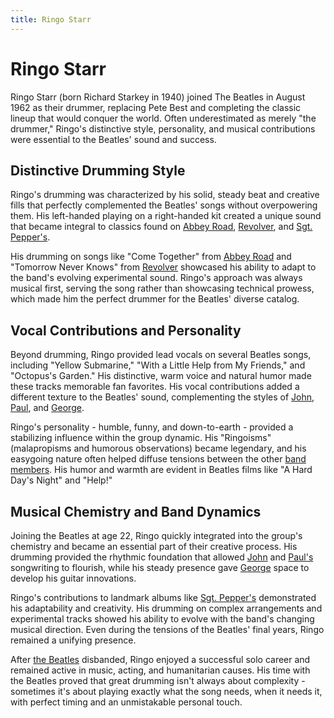 ```yaml
---
title: Ringo Starr
---
```


# Ringo Starr

Ringo Starr (born Richard Starkey in 1940) joined The Beatles in August 1962 as their drummer, replacing Pete Best and completing the classic lineup that would conquer the world. Often underestimated as merely "the drummer," Ringo's distinctive style, personality, and musical contributions were essential to the Beatles' sound and success.

## Distinctive Drumming Style

Ringo's drumming was characterized by his solid, steady beat and creative fills that perfectly complemented the Beatles' songs without overpowering them. His left-handed playing on a right-handed kit created a unique sound that became integral to classics found on [Abbey Road](../../albums/abbey-road/), [Revolver](../../albums/revolver/), and [Sgt. Pepper's](../../albums/sgt-peppers-lonely-hearts-club-band/).

His drumming on songs like "Come Together" from [Abbey Road](../../albums/abbey-road/) and "Tomorrow Never Knows" from [Revolver](../../albums/revolver/) showcased his ability to adapt to the band's evolving experimental sound. Ringo's approach was always musical first, serving the song rather than showcasing technical prowess, which made him the perfect drummer for the Beatles' diverse catalog.

## Vocal Contributions and Personality

Beyond drumming, Ringo provided lead vocals on several Beatles songs, including "Yellow Submarine," "With a Little Help from My Friends," and "Octopus's Garden." His distinctive, warm voice and natural humor made these tracks memorable fan favorites. His vocal contributions added a different texture to the Beatles' sound, complementing the styles of [John](../john/), [Paul](../paul/), and [George](../george/).

Ringo's personality - humble, funny, and down-to-earth - provided a stabilizing influence within the group dynamic. His "Ringoisms" (malapropisms and humorous observations) became legendary, and his easygoing nature often helped diffuse tensions between the other [band members](../). His humor and warmth are evident in Beatles films like "A Hard Day's Night" and "Help!"

## Musical Chemistry and Band Dynamics

Joining the Beatles at age 22, Ringo quickly integrated into the group's chemistry and became an essential part of their creative process. His drumming provided the rhythmic foundation that allowed [John](../john/) and [Paul's](../paul/) songwriting to flourish, while his steady presence gave [George](../george/) space to develop his guitar innovations.

Ringo's contributions to landmark albums like [Sgt. Pepper's](../../albums/sgt-peppers-lonely-hearts-club-band/) demonstrated his adaptability and creativity. His drumming on complex arrangements and experimental tracks showed his ability to evolve with the band's changing musical direction. Even during the tensions of the Beatles' final years, Ringo remained a unifying presence.

After [the Beatles](../../) disbanded, Ringo enjoyed a successful solo career and remained active in music, acting, and humanitarian causes. His time with the Beatles proved that great drumming isn't always about complexity - sometimes it's about playing exactly what the song needs, when it needs it, with perfect timing and an unmistakable personal touch.
